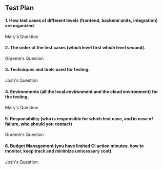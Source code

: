 ## Test Plan

#### 1. How test cases of different levels (frontend, backend units, integration) are organized.

Mary's Question

#### 2. The order ot the test cases (which level first which level second).

Graeme's Question

#### 3. Techniques and tools used for testing.

Josh's Question

#### 4. Environemnts (all the local environment and the cloud environment) for the testing.

Mary's Question

#### 5. Responsibility (who is responsible for which test case, and in case of failure, who should you contact)

Graeme's Question

#### 6. Budget Management (you have limited CI action minutes, how to monitor, keep track and minimize unncessary cost)

Josh's Question